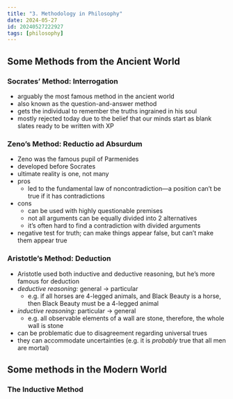 ```yaml
---
title: "3. Methodology in Philosophy"
date: 2024-05-27
id: 20240527222927
tags: [philosophy]
---
```


## Some Methods from the Ancient World

### Socrates’ Method: Interrogation

- arguably the most famous method in the ancient world
- also known as the question-and-answer method
- gets the individual to remember the truths ingrained in his soul
- mostly rejected today due to the belief that our minds start as blank slates ready to be written with XP

### Zeno’s Method: Reductio ad Absurdum

- Zeno was the famous pupil of Parmenides
- developed before Socrates
- ultimate reality is one, not many
- pros
    - led to the fundamental law of noncontradiction—a position can’t be true if it has contradictions
- cons
    - can be used with highly questionable premises
    - not all arguments can be equally divided into 2 alternatives
    - it’s often hard to find a contradiction with divided arguments
- negative test for truth; can make things appear false, but can’t make them appear true

### Aristotle’s Method: Deduction

- Aristotle used both inductive and deductive reasoning, but he’s more famous for deduction
- _deductive reasoning:_ general → particular
    - e.g. if all horses are 4-legged animals, and Black Beauty is a horse, then Black Beauty must be a 4-legged animal
- _inductive reasoning:_ particular → general
    - e.g. all observable elements of a wall are stone, therefore, the whole wall is stone
- can be problematic due to disagreement regarding universal trues
- they can accommodate uncertainties (e.g. it is _probably_ true that all men are mortal)

## Some methods in the Modern World

### The Inductive Method

